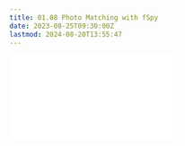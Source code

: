 ```yaml
---
title: 01.08 Photo Matching with fSpy
date: 2023-08-25T09:30:00Z
lastmod: 2024-08-20T13:55:47
---
```


![Link to included file contents](../../../../3d-modeling/photo-matching-with-fspy.md)
